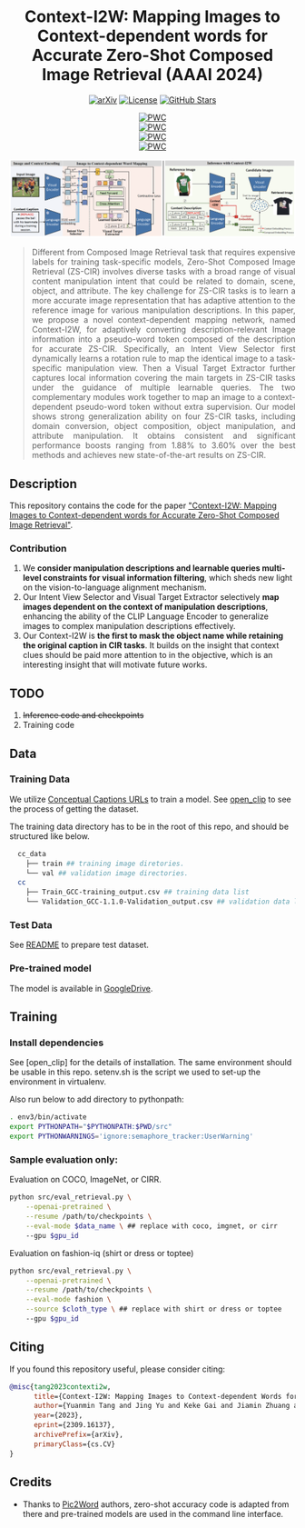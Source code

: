 <div align="center">
	
# Context-I2W: Mapping Images to Context-dependent words for Accurate Zero-Shot Composed Image Retrieval (AAAI 2024)
[![arXiv](https://img.shields.io/badge/arXiv-Context-I2W.svg?logo=arXiv)](https://arxiv.org/abs/2309.16137)
[![License](https://img.shields.io/badge/License-MIT-green.svg)]()
[![GitHub Stars](https://img.shields.io/github/stars/Pter61/context-i2w?style=social)](https://github.com/Pter61/context-i2w)

	
[![PWC](https://img.shields.io/endpoint.svg?url=https://paperswithcode.com/badge/context-i2w-mapping-images-to-context/zero-shot-composed-image-retrieval-zs-cir-on-4)](https://paperswithcode.com/sota/zero-shot-composed-image-retrieval-zs-cir-on-4?p=context-i2w-mapping-images-to-context) <br/>
[![PWC](https://img.shields.io/endpoint.svg?url=https://paperswithcode.com/badge/context-i2w-mapping-images-to-context/zero-shot-composed-image-retrieval-zs-cir-on-6)](https://paperswithcode.com/sota/zero-shot-composed-image-retrieval-zs-cir-on-6?p=context-i2w-mapping-images-to-context) <br/>
[![PWC](https://img.shields.io/endpoint.svg?url=https://paperswithcode.com/badge/context-i2w-mapping-images-to-context/zero-shot-composed-image-retrieval-zs-cir-on-2)](https://paperswithcode.com/sota/zero-shot-composed-image-retrieval-zs-cir-on-2?p=context-i2w-mapping-images-to-context) <br/>
[![PWC](https://img.shields.io/endpoint.svg?url=https://paperswithcode.com/badge/context-i2w-mapping-images-to-context/zero-shot-composed-image-retrieval-zs-cir-on-1)](https://paperswithcode.com/sota/zero-shot-composed-image-retrieval-zs-cir-on-1?p=context-i2w-mapping-images-to-context)
</div>

![Context-I2W](context-i2w.jpg)

<div align="justify">

> Different from Composed Image Retrieval task that requires expensive labels for training task-specific models, Zero-Shot Composed Image Retrieval (ZS-CIR) involves diverse tasks with a broad range of visual content manipulation intent that could be related to domain, scene, object, and attribute. The key challenge for ZS-CIR tasks is to learn a more accurate image representation that has adaptive attention to the reference image for various manipulation descriptions. In this paper, we propose a novel context-dependent mapping network, named Context-I2W,  for adaptively converting description-relevant Image information into a pseudo-word token composed of the description for accurate ZS-CIR. Specifically, an Intent View Selector first dynamically learns a rotation rule to map the identical image to a task-specific manipulation view. Then a Visual Target Extractor further captures local information covering the main targets in ZS-CIR tasks under the guidance of multiple learnable queries. The two complementary modules work together to map an image to a context-dependent pseudo-word token without extra supervision. Our model shows strong generalization ability on four ZS-CIR tasks, including domain conversion, object composition, object manipulation, and attribute manipulation. It obtains consistent and significant performance boosts ranging from 1.88% to 3.60% over the best methods and achieves new state-of-the-art results on ZS-CIR.

</div>

## Description
This repository contains the code for the paper ["Context-I2W: Mapping Images to Context-dependent words for Accurate Zero-Shot Composed Image Retrieval"](https://arxiv.org/abs/2309.16137).

### Contribution
1. We **consider manipulation descriptions and learnable queries multi-level constraints for visual information filtering**, which sheds new light on the vision-to-language alignment mechanism.
2.  Our Intent View Selector and Visual Target Extractor selectively **map images dependent on the context of manipulation descriptions**, enhancing the ability of the CLIP Language Encoder to generalize images to complex manipulation descriptions effectively.
3.  Our Context-I2W is **the first to mask the object name while retaining the original caption in CIR tasks**. It builds on the insight that context clues should be paid more attention to in the objective, which is an interesting insight that will motivate future works.
   
## TODO 
1. ~~Inference code and checkpoints~~
2. Training code

## Data

### Training Data
We utilize [Conceptual Captions URLs](https://ai.google.com/research/ConceptualCaptions/download) to train a model. 
See [open_clip](https://github.com/mlfoundations/open_clip) to see the process of getting the dataset. 

The training data directory has to be in the root of this repo, and should be structured like below.
```bash
  cc_data
    ├── train ## training image diretories.
    └── val ## validation image directories.
  cc
    ├── Train_GCC-training_output.csv ## training data list
    └── Validation_GCC-1.1.0-Validation_output.csv ## validation data list
```

### Test Data
See [README](data/README.md) to prepare test dataset.

### Pre-trained model
The model is available in [GoogleDrive](https://drive.google.com/file/d/1yHv9SgY1-2KrAvd2MmFqH40x4P3gLotQ/view?usp=drive_link).

## Training

### Install dependencies
See [open_clip] for the details of installation. 
The same environment should be usable in this repo.
setenv.sh is the script we used to set-up the environment in virtualenv. 

Also run below to add directory to pythonpath:
```bash
. env3/bin/activate
export PYTHONPATH="$PYTHONPATH:$PWD/src"
export PYTHONWARNINGS='ignore:semaphore_tracker:UserWarning'
```

### Sample evaluation only:

Evaluation on COCO, ImageNet, or CIRR.
```bash
python src/eval_retrieval.py \
    --openai-pretrained \
    --resume /path/to/checkpoints \
    --eval-mode $data_name \ ## replace with coco, imgnet, or cirr
    --gpu $gpu_id
```

Evaluation on fashion-iq (shirt or dress or toptee)
```bash
python src/eval_retrieval.py \
    --openai-pretrained \
    --resume /path/to/checkpoints \
    --eval-mode fashion \
    --source $cloth_type \ ## replace with shirt or dress or toptee
    --gpu $gpu_id
```

## Citing

If you found this repository useful, please consider citing:

```bibtex
@misc{tang2023contexti2w,
      title={Context-I2W: Mapping Images to Context-dependent Words for Accurate Zero-Shot Composed Image Retrieval}, 
      author={Yuanmin Tang and Jing Yu and Keke Gai and Jiamin Zhuang and Gang Xiong and Yue Hu and Qi Wu},
      year={2023},
      eprint={2309.16137},
      archivePrefix={arXiv},
      primaryClass={cs.CV}
}
```

## Credits
- Thanks to [Pic2Word](https://github.com/google-research/composed_image_retrieval) authors, zero-shot accuracy code is adapted from there and pre-trained models are used in the command line interface.
